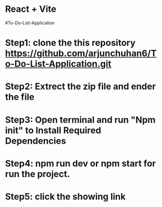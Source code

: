 # React + Vite

# T o - D o - L i s t - A p p l i c a t i o n 
 
# Step1: clone the this repository https://github.com/arjunchuhan6/To-Do-List-Application.git

# Step2: Extrect the zip file and ender the file 

# Step3: Open terminal and run "Npm init" to Install Required Dependencies

# Step4: npm run dev or npm start for run the project.

# Step5: click the showing link
